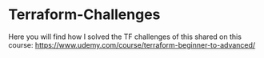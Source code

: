 # Terraform-Challenges
Here you will find how I solved the TF challenges of this shared on this course: https://www.udemy.com/course/terraform-beginner-to-advanced/
